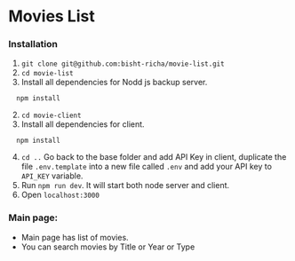 
# Movies List

### Installation

1. `git clone git@github.com:bisht-richa/movie-list.git`
2. `cd movie-list`
3. Install all dependencies for Nodd js backup server.
  ```
    npm install
  ```
2. `cd movie-client`
3. Install all dependencies for client.
  ```
    npm install
  ```
4. `cd ..` Go back to the base folder and add API Key in client, duplicate the file `.env.template` into a new file called `.env` and add your API key to `API_KEY` variable.
5. Run `npm run dev`. It will start both node server and client.
6. Open `localhost:3000`


### Main page:
- Main page has list of movies.
- You can search movies by Title or Year or Type


